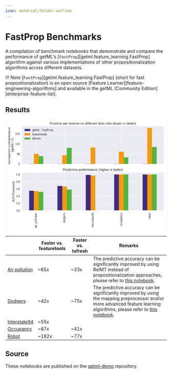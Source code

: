 ```yaml
---
icon: material/folder-outline
---
```

# FastProp Benchmarks

A compilation of benchmark notebooks that demonstrate and compare the performance of getML's [`FastProp`][getml.feature_learning.FastProp] algorithm against various implementations of other propositionalization algorithms across different datasets.

!!! Note
    [`FastProp`][getml.feature_learning.FastProp] (short for fast propositionalization) is an open source [Feature Learner][feature-engineering-algorithms] and available in the getML [Community Edition][enterprise-feature-list].

## Results

<p align="center" style="text-align: center;">
    <img src="https://github.com/getml/getml-demo/blob/master/fastprop_benchmark/comparisons/nrpf_performance.png?raw=true" />
</p>

|                                      | Faster vs. featuretools | Faster vs. tsfresh | Remarks                                                                                                                                                                               |
| ------------------------------------ | ----------------------- | ------------------ | ------------------------------------------------------------------------------------------------------------------------------------------------------------------------------------- |
| [Air pollution](air_pollution_prop.ipynb) | ~65x                    | ~33x               | The predictive accuracy can be significantly improved by using RelMT instead of propositionalization approaches, please refer to [this notebook](../air_pollution.ipynb).                     |
| [Dodgers](dodgers_prop.ipynb)            | ~42x                    | ~75x               | The predictive accuracy can be significantly improved by using the mapping preprocessor and/or more advanced feature learning algorithms, please refer to [this notebook](../dodgers.ipynb). |
| [Interstate94](interstate94_prop.ipynb)  | ~55x                    |                    |                                                                                                                                                                                       |                                                                                                                                                                                       |
| [Occupancy](occupancy_prop.ipynb)        | ~87x                    | ~41x               |                                                                                                                                                                                       |
| [Robot](robot_prop.ipynb)                | ~162x                   | ~77x               |                                                                                                                                                                                       |

## Source

These notebooks are published on the [getml-demo](https://github.com/getml/getml-demo/tree/master/fastprop_benchmark) repository.
